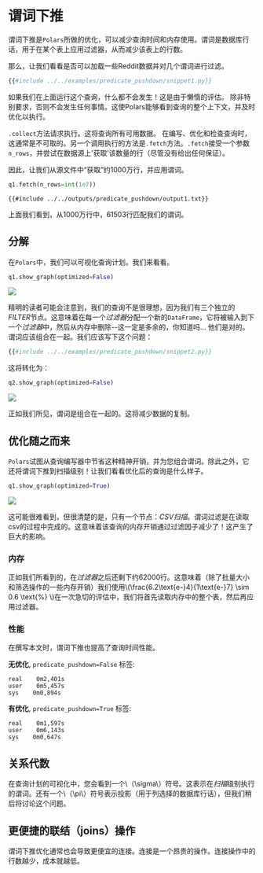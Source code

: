 # 谓词下推

谓词下推是`Polars`所做的优化，可以减少查询时间和内存使用。谓词是数据库行话，用于在某个表上应用过滤器，从而减少该表上的行数。

那么，让我们看看是否可以加载一些Reddit数据并对几个谓词进行过滤。

```python
{{#include ../../examples/predicate_pushdown/snippet1.py}}
```

如果我们在上面运行这个查询，什么都不会发生！这是由于懒惰的评估。
除非特别要求，否则不会发生任何事情。这使Polars能够看到查询的整个上下文，并及时优化以执行。

`.collect`方法请求执行。这将查询所有可用数据。
在编写、优化和检查查询时，这通常是不可取的。另一个调用执行的方法是`.fetch`方法。`.fetch`接受一个参数`n_rows`，并尝试在数据源上'获取'该数量的行（尽管没有给出任何保证）。

因此，让我们从源文件中“获取”约1000万行，并应用谓词。

```python
q1.fetch(n_rows=int(1e7))
```

```text
{{#include ../../outputs/predicate_pushdown/output1.txt}}
```

上面我们看到，从1000万行中，61503行匹配我们的谓词。

## 分解

在`Polars`中，我们可以可视化查询计划。我们来看看。

```python
q1.show_graph(optimized=False)
```

![](../../outputs/predicate_pushdown/graph1.png)

精明的读者可能会注意到，我们的查询不是很理想，因为我们有三个独立的*FILTER*节点。这意味着在每一个*过滤器*分配一个新的`DataFrame`，它将被输入到下一个*过滤器*中，然后从内存中删除--这一定是多余的，你知道吗... 他们是对的。谓词应该组合在一起。我们应该写下这个问题：

```python
{{#include ../../examples/predicate_pushdown/snippet2.py}}
```

这将转化为：

```python
q2.show_graph(optimized=False)
```

![](../../outputs/predicate_pushdown/graph2.png)

正如我们所见，谓词是组合在一起的。这将减少数据的复制。

## 优化随之而来

`Polars`试图从查询编写器中节省这种精神开销，并为您组合谓词。除此之外，它还将谓词下推到扫描级别！让我们看看优化后的查询是什么样子。

```python
q1.show_graph(optimized=True)
```

![](../../outputs/predicate_pushdown/graph1-optimized.png)

这可能很难看到，但很清楚的是，只有一个节点：*CSV扫描*。谓词过滤是在读取csv的过程中完成的。这意味着该查询的内存开销通过过滤因子减少了！这产生了巨大的影响。

### 内存

正如我们所看到的，在*过滤器*之后还剩下约62000行。这意味着（除了批量大小和筛选操作的一些内存开销）我们使用\\(\\frac{6.2\\text{e-}4}{1\\text{e-}7} \\sim 0.6 \\text{%} \\)在一次急切的评估中，我们将首先读取内存中的整个表，然后再应用过滤器。

### 性能

在撰写本文时，谓词下推也提高了查询时间性能。

**无优化**, `predicate_pushdown=False` 标签:

```text
real    0m2,401s
user    0m5,457s
sys    0m0,894s
```

**有优化**, `predicate_pushdown=True` 标签:

```text
real    0m1,597s
user    0m6,143s
sys    0m0,647s
```

## 关系代数

在查询计划的可视化中，您会看到一个\\（\\sigma\\）符号。这表示在*扫描*级别执行的谓词。还有一个\\（\\pi\\）符号表示投影（用于列选择的数据库行话），但我们稍后将讨论这个问题。

## 更便捷的联结（joins）操作

谓词下推优化通常也会导致更便宜的连接。连接是一个昂贵的操作。连接操作中的行数越少，成本就越低。
